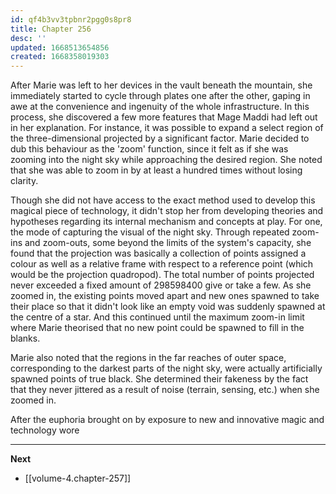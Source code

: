 ```yaml
---
id: qf4b3vv3tpbnr2pgg0s8pr8
title: Chapter 256
desc: ''
updated: 1668513654856
created: 1668358019303
---
```


After Marie was left to her devices in the vault beneath the mountain, she immediately started to cycle through plates one after the other, gaping in awe at the convenience and ingenuity of the whole infrastructure. In this process, she discovered a few more features that Mage Maddi had left out in her explanation. For instance, it was possible to expand a select region of the three-dimensional projected by a significant factor. Marie decided to dub this behaviour as the 'zoom' function, since it felt as if she was zooming into the night sky while approaching the desired region. She noted that she was able to zoom in by at least a hundred times without losing clarity.

Though she did not have access to the exact method used to develop this magical piece of technology, it didn't stop her from developing theories and hypotheses regarding its internal mechanism and concepts at play. For one, the mode of capturing the visual of the night sky. Through repeated zoom-ins and zoom-outs, some beyond the limits of the system's capacity, she found that the projection was basically a collection of points assigned a colour as well as a relative frame with respect to a reference point (which would be the projection quadropod). The total number of points projected never exceeded a fixed amount of 298598400 give or take a few. As she zoomed in, the existing points moved apart and new ones spawned to take their place so that it didn't look like an empty void was suddenly spawned at the centre of a star. And this continued until the maximum zoom-in limit where Marie theorised that no new point could be spawned to fill in the blanks.

Marie also noted that the regions in the far reaches of outer space, corresponding to the darkest parts of the night sky, were actually artificially spawned points of true black. She determined their fakeness by the fact that they never jittered as a result of noise (terrain, sensing, etc.) when she zoomed in.

After the euphoria brought on by exposure to new and innovative magic and technology wore

____

**Next**
* [[volume-4.chapter-257]]